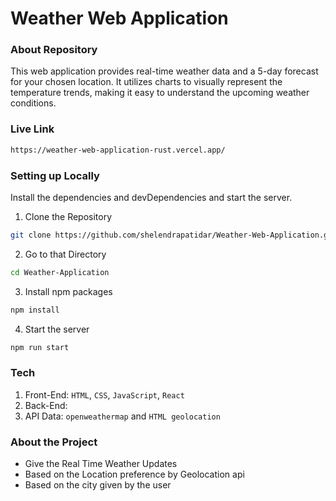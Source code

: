 
# Weather Web Application

### About Repository

This web application provides real-time weather data and a 5-day forecast for your chosen location. It utilizes charts to visually represent the temperature trends, making it easy to understand the upcoming weather conditions.

### Live Link

```bash
https://weather-web-application-rust.vercel.app/
```

### Setting up Locally

Install the dependencies and devDependencies and start the server.

1. Clone the Repository

```bash
git clone https://github.com/shelendrapatidar/Weather-Web-Application.git
```

2. Go to that Directory

```bash
cd Weather-Application
```

3. Install npm packages

```bash
npm install
```

4. Start the server

```bash
npm run start
```

### Tech

1. Front-End: `HTML`, `CSS`, `JavaScript`, `React`
2. Back-End:
3. API Data: `openweathermap` and `HTML geolocation`

### About the Project

- Give the Real Time Weather Updates
- Based on the Location preference by Geolocation api
- Based on the city given by the user